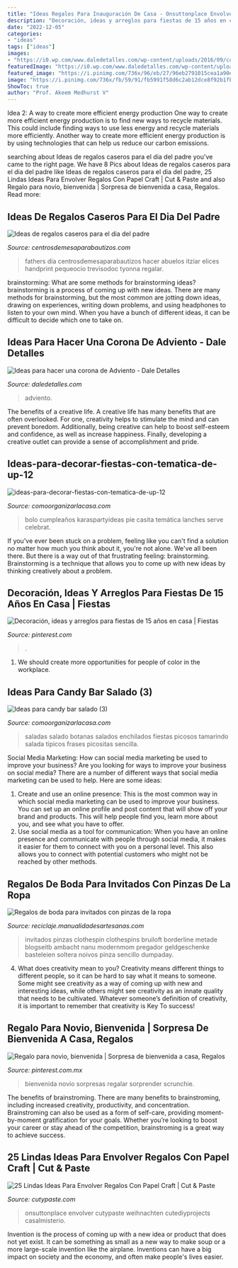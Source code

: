 ```yaml
---
title: "Ideas Regalos Para Inauguración De Casa - Onsuttonplace Envolver Cutypaste Weihnachten Cutediyprojects Casalmisterio"
description: "Decoración, ideas y arreglos para fiestas de 15 años en casa"
date: "2022-12-05"
categories:
- "ideas"
tags: ["ideas"]
images:
- "https://i0.wp.com/www.daledetalles.com/wp-content/uploads/2016/09/corona-de-adviento11.jpg?resize=534,698"
featuredImage: "https://i0.wp.com/www.daledetalles.com/wp-content/uploads/2016/09/corona-de-adviento11.jpg?resize=534,698"
featured_image: "https://i.pinimg.com/736x/96/eb/27/96eb2791015cea1a90e1ba524def345b--ideas-para.jpg"
image: "https://i.pinimg.com/736x/fb/59/91/fb5991f58d6c2ab12dce8f92b1fb996f--ideas-para.jpg"
ShowToc: true
author: "Prof. Akeem Medhurst V"
---
```



Idea 2: A way to create more efficient energy production
One way to create more efficient energy production is to find new ways to recycle materials. This could include finding ways to use less energy and recycle materials more efficiently. Another way to create more efficient energy production is by using technologies that can help us reduce our carbon emissions.

	

		
searching about Ideas de regalos caseros para el dia del padre you've came to the right page. We have 8 Pics about Ideas de regalos caseros para el dia del padre like Ideas de regalos caseros para el dia del padre, 25 Lindas Ideas Para Envolver Regalos Con Papel Craft | Cut &amp; Paste and also Regalo para novio, bienvenida | Sorpresa de bienvenida a casa, Regalos. Read more:
		
    
## Ideas De Regalos Caseros Para El Dia Del Padre

<img loading=lazy src="https://centrosdemesaparabautizos.com/wp-content/uploads/2018/06/regalos-caseros-para-el-dia-del-padre-hecho-en-casa.jpg" onerror="this.onerror=null;this.src='https://tse3.mm.bing.net/th?id=OIP.gMN9aCcVAX6Jyum1gKaCsAAAAA&amp;pid=15.1';" alt="Ideas de regalos caseros para el dia del padre">

_Source: centrosdemesaparabautizos.com_

>fathers día centrosdemesaparabautizos hacer abuelos itziar elices handprint pequeocio trevisodoc tyonna regalar. 

	

brainstorming: What are some methods for brainstorming ideas?
brainstorming is a process of coming up with new ideas. There are many methods for brainstorming, but the most common are jotting down ideas, drawing on experiences, writing down problems, and using headphones to listen to your own mind. When you have a bunch of different ideas, it can be difficult to decide which one to take on.

    
## Ideas Para Hacer Una Corona De Adviento - Dale Detalles

<img loading=lazy src="https://i0.wp.com/www.daledetalles.com/wp-content/uploads/2016/09/corona-de-adviento11.jpg?resize=534,698" onerror="this.onerror=null;this.src='https://tse4.mm.bing.net/th?id=OIP.zKAF8oPNRxg1NnB2r61XnAHaJr&amp;pid=15.1';" alt="Ideas para hacer una corona de Adviento - Dale Detalles">

_Source: daledetalles.com_

>adviento. 

	

The benefits of a creative life.
A creative life has many benefits that are often overlooked. For one, creativity helps to stimulate the mind and can prevent boredom. Additionally, being creative can help to boost self-esteem and confidence, as well as increase happiness. Finally, developing a creative outlet can provide a sense of accomplishment and pride.

    
## Ideas-para-decorar-fiestas-con-tematica-de-up-12

<img loading=lazy src="https://comoorganizarlacasa.com/wp-content/uploads/2016/01/Ideas-para-decorar-fiestas-con-tematica-de-UP-12.jpg" onerror="this.onerror=null;this.src='https://tse2.mm.bing.net/th?id=OIP.oh5yRA0vS97cwR-Hwd80RwHaLH&amp;pid=15.1';" alt="ideas-para-decorar-fiestas-con-tematica-de-up-12">

_Source: comoorganizarlacasa.com_

>bolo cumpleaños karaspartyideas pie casita temática lanches serve celebrat. 

	

If you've ever been stuck on a problem, feeling like you can't find a solution no matter how much you think about it, you're not alone. We've all been there. But there is a way out of that frustrating feeling: brainstorming. Brainstorming is a technique that allows you to come up with new ideas by thinking creatively about a problem.

    
## Decoración, Ideas Y Arreglos Para Fiestas De 15 Años En Casa | Fiestas

<img loading=lazy src="https://i.pinimg.com/736x/fb/59/91/fb5991f58d6c2ab12dce8f92b1fb996f--ideas-para.jpg" onerror="this.onerror=null;this.src='https://tse4.mm.bing.net/th?id=OIP.IjxoRAHLYte2R3_K5OH0BgHaE7&amp;pid=15.1';" alt="Decoración, ideas y arreglos para fiestas de 15 años en casa | Fiestas">

_Source: pinterest.com_

>. 

	

1. We should create more opportunities for people of color in the workplace.

    
## Ideas Para Candy Bar Salado (3)

<img loading=lazy src="https://comoorganizarlacasa.com/wp-content/uploads/2016/04/Ideas-para-candy-bar-salado-3.jpg" onerror="this.onerror=null;this.src='https://tse4.mm.bing.net/th?id=OIP.I40rV_-dNotaS7HgotKs8wHaJ4&amp;pid=15.1';" alt="Ideas para candy bar salado (3)">

_Source: comoorganizarlacasa.com_

>saladas salado botanas salados enchilados fiestas picosos tamarindo salada tipicos frases picositas sencilla. 

	

Social Media Marketing: How can social media marketing be used to improve your business?
Are you looking for ways to improve your business on social media? There are a number of different ways that social media marketing can be used to help. Here are some ideas: 
1. Create and use an online presence: This is the most common way in which social media marketing can be used to improve your business. You can set up an online profile and post content that will show off your brand and products. This will help people find you, learn more about you, and see what you have to offer. 
2. Use social media as a tool for communication: When you have an online presence and communicate with people through social media, it makes it easier for them to connect with you on a personal level. This also allows you to connect with potential customers who might not be reached by other methods. 

    
## Regalos De Boda Para Invitados Con Pinzas De La Ropa

<img loading=lazy src="https://www.manualidadesartesanas.com/wp-content/uploads/2014/07/regalos-de-boda-para-invitados.jpg" onerror="this.onerror=null;this.src='https://tse2.mm.bing.net/th?id=OIP.8BL19oMhgFOdzDqpB26pgQHaIn&amp;pid=15.1';" alt="Regalos de boda para invitados con pinzas de la ropa">

_Source: reciclaje.manualidadesartesanas.com_

>invitados pinzas clothespin clothespins bruiloft borderline metade blogseitb ambacht nanu modernmom pregador geldgeschenke basteleien soltera noivos pinza sencillo dumpaday. 

	

4. What does creativity mean to you?
Creativity means different things to different people, so it can be hard to say what it means to someone. Some might see creativity as a way of coming up with new and interesting ideas, while others might see creativity as an innate quality that needs to be cultivated. Whatever someone’s definition of creativity, it is important to remember that creativity is Key To success!

    
## Regalo Para Novio, Bienvenida | Sorpresa De Bienvenida A Casa, Regalos

<img loading=lazy src="https://i.pinimg.com/736x/96/eb/27/96eb2791015cea1a90e1ba524def345b--ideas-para.jpg" onerror="this.onerror=null;this.src='https://tse4.mm.bing.net/th?id=OIP.VUr-UiDQqnJjjv6YoUtwIwHaJ3&amp;pid=15.1';" alt="Regalo para novio, bienvenida | Sorpresa de bienvenida a casa, Regalos">

_Source: pinterest.com.mx_

>bienvenida novio sorpresas regalar sorprender scrunchie. 

	

The benefits of brainstroming.
There are many benefits to brainstroming, including increased creativity, productivity, and concentration. Brainstroming can also be used as a form of self-care, providing moment-by-moment gratification for your goals. Whether you’re looking to boost your career or stay ahead of the competition, brainstroming is a great way to achieve success.

    
## 25 Lindas Ideas Para Envolver Regalos Con Papel Craft | Cut &amp; Paste

<img loading=lazy src="https://www.cutypaste.com/wp-content/uploads/2015/12/efe31129ef61a10e93cccc9b41504c2e.jpg" onerror="this.onerror=null;this.src='https://tse4.mm.bing.net/th?id=OIP.URXxInrojZPctngHF7wa6QHaLH&amp;pid=15.1';" alt="25 Lindas Ideas Para Envolver Regalos Con Papel Craft | Cut &amp; Paste">

_Source: cutypaste.com_

>onsuttonplace envolver cutypaste weihnachten cutediyprojects casalmisterio. 

	

Invention is the process of coming up with a new idea or product that does not yet exist. It can be something as small as a new way to make soup or a more large-scale invention like the airplane. Inventions can have a big impact on society and the economy, and often make people's lives easier.

